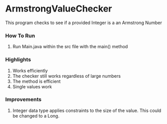 # ArmstrongValueChecker
This program checks to see if a provided Integer is a an Armstrong Number

### How To Run
1. Run Main.java  within the src file with the main() method

### Highlights
1. Works efficiently
2. The checker still works regardless of large numbers
3. The method is efficient
4. Single values work

### Improvements
1. Integer data type applies constraints to the size of the value. This could be changed to a Long.
